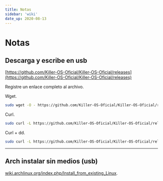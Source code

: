 ```yaml
---
title: Notas
sidebar: 'wiki'
date_up: 2020-08-13
---
```


# Notas

## Descarga y escribe en usb

[https://github.com/Killer-OS-Oficial/Killer-OS-Oficial/releases](https://github.com/Killer-OS-Oficial/Killer-OS-Oficial/releases)

Registre un enlace completo al archivo.

Wget.

```bash
sudo wget -O - https://github.com/Killer-OS-Oficial/Killer-OS-Oficial/releases/download/v1.0/*.iso > /dev/sdX && sync
```

Curl.

```bash
sudo curl -L https://github.com/Killer-OS-Oficial/Killer-OS-Oficial/releases/download/v1.0.0/*.iso > /dev/sdX && sync
```

Curl + dd.

```bash
sudo curl -L https://github.com/Killer-OS-Oficial/Killer-OS-Oficial/releases/download/v1.0.0/*.iso | dd bs=4M of=/dev/sdX status=progress && sync
```

---

## Arch instalar sin medios (usb)

[wiki.archlinux.org/index.php/Install_from_existing_Linux](https://wiki.archlinux.org/index.php/Install_from_existing_Linux).